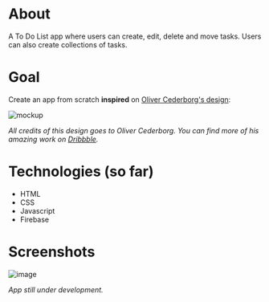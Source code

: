 # About
A To Do List app where users can create, edit, delete and move tasks. Users can also create collections of tasks.

# Goal
<p>Create an app from scratch <b>inspired</b> on <a href="https://dribbble.com/shots/15185058-Collection-Tasks">Oliver Cederborg's design</a>:</p>

![mockup](https://user-images.githubusercontent.com/77708400/129491876-ff60d5ee-9134-404a-87d4-472e9d7225b3.png)

<p><i>All credits of this design goes to Oliver Cederborg. You can find more of his amazing work on <a href="https://dribbble.com/oliver">Dribbble</a>.</i></p>

# Technologies (so far)
- HTML
- CSS
- Javascript
- Firebase

# Screenshots
![image](https://user-images.githubusercontent.com/77708400/129492594-3de3f16e-b5bc-49e6-8a72-7848e583ffe1.png)

<p><i>App still under development.</i></p>
